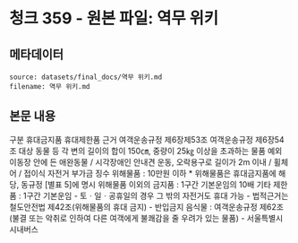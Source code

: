 # 청크 359 - 원본 파일: 역무 위키

## 메타데이터

```
source: datasets/final_docs/역무 위키.md
filename: 역무 위키.md
```

## 본문 내용

구분 휴대금지품 휴대제한품 근거 여객운송규정 제6장제53조 여객운송규정 제6장54조 대상 동물 등 각 변의 길이의 합이 150㎝, 중량이 25㎏ 이상을 초과하는 물품 예외 이동장 안에 든 애완동물 / 시각장애인 안내견 운동, 오락용구로 길이가 2m 이내 / 휠체어 / 접이식 자전거 부가금 징수 위해물품 : 10만원 이하 * 위해물품은 휴대금지품에 해당, 동규정 [별표 5]에 명시 위해물품 이외의 금지품 : 1구간 기본운임의 10배 기타 제한품 : 1구간 기본운임 - 토ㆍ일ㆍ공휴일의 경우 그 밖의 자전거도 휴대 가능 - 법적근거는 철도안전법 제42조(위해물품의 휴대 금지) - 반입금지 음식물 : 여객운송규정 제62조(불결 또는 악취로 인하여 다른 여객에게 불쾌감을 줄 우려가 있는 물품) - 서울특별시 시내버스